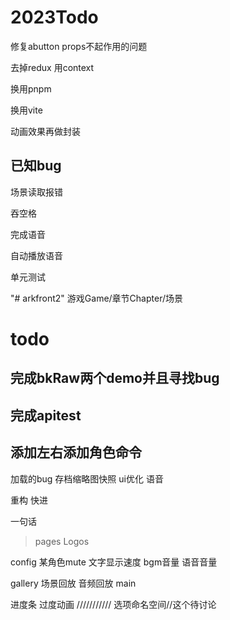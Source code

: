 # 2023Todo

修复abutton props不起作用的问题

去掉redux 用context

换用pnpm

换用vite

动画效果再做封装

## 已知bug


场景读取报错

吞空格

完成语音

自动播放语音

单元测试


"# arkfront2" 
游戏Game/章节Chapter/场景

# todo

## 完成bkRaw两个demo并且寻找bug
## 完成apitest
## 添加左右添加角色命令


加载的bug
存档缩略图快照
ui优化
语音

重构
快进

一句话

> pages
Logos

config
    某角色mute
    文字显示速度
    bgm音量
    语音音量

gallery
    场景回放
    音频回放
main

进度条
过度动画
///////////
选项命名空间//这个待讨论
